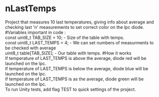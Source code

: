 # nLastTemps
Project that measures 10 last temperatures, giving info about average and checking last 'n' measurements to set correct color on the lpc diode.
#Variables important in code :
<br>const uint8_t TAB_SIZE = 10; - Size of the table with temps.
<br>const uint8_t LAST_TEMPS = 4; - We can set numbers of measurments to be checked with average
<br>uint8_t table[TAB_SIZE]; - Our table with temps.
#How it works
<br>If temperature of LAST_TEMPS is above the average, diode red will be launched on the lpc.
<br>If temperature of LAST_TEMPS is below the average, diode blue will be launched on the lpc.
<br>If temperature of LAST_TEMPS is as the average, diode green will be launched on the lpc.
<br>To run Unity tests, add flag TEST to quick settings of the project.
